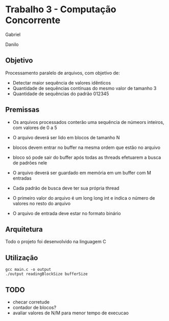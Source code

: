 ﻿# Trabalho 3 - Computação Concorrente

Gabriel

Danilo

## Objetivo

Processamento paralelo de arquivos, com objetivo de:

- Detectar maior sequência de valores idênticos
- Quantidade de sequências contínuas do mesmo valor de tamanho 3 
- Quantidade de sequências do padrão 012345


## Premissas

- Os arquivos processados conterão uma sequência de númeors inteiros, com valores de 0 a 5

- O arquivo deverá ser lido em blocos de tamanho N

- blocos devem entrar no buffer na mesma ordem que estão no arquivo

- bloco só pode sair do buffer após todas as threads efetuarem a busca de padrões nele

- O arquivo deverá ser guardado em memória em um buffer com M entradas

- Cada padrão de busca deve ter sua própria thread

- O primeiro valor do arquivo é um long long int e indica o número de valores no resto do arquivo

- O arquivo de entrada deve estar no formato binário


## Arquitetura

Todo o projeto foi desenvolvido na linguagem C



## Utilização

```
gcc main.c -o output
./output readingBlockSize bufferSize
```






## TODO

- checar corretude
- contador de blocos?
- avaliar valores de N/M para menor tempo de execucao